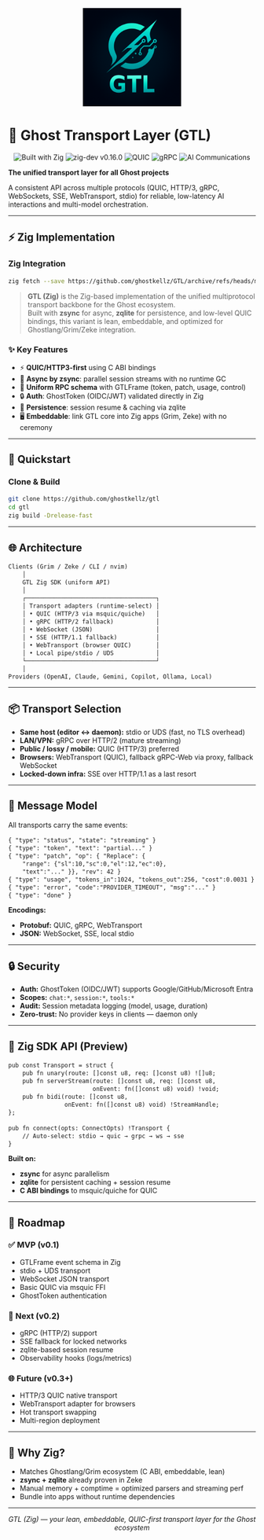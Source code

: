<div align="center">
  <img src="assets/icons/GTL.png" alt="GTL Logo" width="200" />
</div>

# 👻 Ghost Transport Layer (GTL)

<div align="center">

![Built with Zig](https://img.shields.io/badge/Built%20with-Zig-yellow?style=for-the-badge&logo=zig)
![zig-dev v0.16.0](https://img.shields.io/badge/zig--dev-v0.16.0-orange?style=for-the-badge&logo=zig)
![QUIC](https://img.shields.io/badge/QUIC-blue?style=for-the-badge&logo=protocol-buffers)
![gRPC](https://img.shields.io/badge/gRPC-blue?style=for-the-badge&logo=grpc)
![AI Communications](https://img.shields.io/badge/AI%20Communications-blue?style=for-the-badge&logo=openai)

</div>

**The unified transport layer for all Ghost projects**

A consistent API across multiple protocols (QUIC, HTTP/3, gRPC, WebSockets, SSE, WebTransport, stdio) for reliable, low-latency AI interactions and multi-model orchestration.

---

## ⚡ Zig Implementation
### Zig Integration
```bash
zig fetch --save https://github.com/ghostkellz/GTL/archive/refs/heads/main.tar.gz
```

> **GTL (Zig)** is the Zig-based implementation of the unified multiprotocol transport backbone for the Ghost ecosystem.  
> Built with **zsync** for async, **zqlite** for persistence, and low-level QUIC bindings, this variant is lean, embeddable, and optimized for Ghostlang/Grim/Zeke integration.

### ✨ Key Features

- ⚡ **QUIC/HTTP3-first** using C ABI bindings  
- 🧵 **Async by zsync**: parallel session streams with no runtime GC  
- 📡 **Uniform RPC schema** with GTLFrame (token, patch, usage, control)  
- 🔒 **Auth**: GhostToken (OIDC/JWT) validated directly in Zig  
- 💾 **Persistence**: session resume & caching via zqlite  
- 🖥️ **Embeddable**: link GTL core into Zig apps (Grim, Zeke) with no ceremony  

---

## 🚀 Quickstart

### Clone & Build
```bash
git clone https://github.com/ghostkellz/gtl
cd gtl
zig build -Drelease-fast
```

---

## 🌐 Architecture

```
Clients (Grim / Zeke / CLI / nvim)
    │
    GTL Zig SDK (uniform API)
    │
    ┌─────────────────────────────────────┐
    │ Transport adapters (runtime-select) │
    │ • QUIC (HTTP/3 via msquic/quiche)   │
    │ • gRPC (HTTP/2 fallback)            │
    │ • WebSocket (JSON)                  │
    │ • SSE (HTTP/1.1 fallback)           │
    │ • WebTransport (browser QUIC)       │
    │ • Local pipe/stdio / UDS            │
    └─────────────────────────────────────┘
    │
Providers (OpenAI, Claude, Gemini, Copilot, Ollama, Local)
```

---

## 📦 Transport Selection

- **Same host (editor ↔ daemon):** stdio or UDS (fast, no TLS overhead)  
- **LAN/VPN:** gRPC over HTTP/2 (mature streaming)  
- **Public / lossy / mobile:** QUIC (HTTP/3) preferred  
- **Browsers:** WebTransport (QUIC), fallback gRPC-Web via proxy, fallback WebSocket  
- **Locked-down infra:** SSE over HTTP/1.1 as a last resort  

---

## 📡 Message Model

All transports carry the same events:

```jsonc
{ "type": "status", "state": "streaming" }
{ "type": "token", "text": "partial..." }
{ "type": "patch", "op": { "Replace": {
    "range": {"sl":10,"sc":0,"el":12,"ec":0},
    "text":"..." }}, "rev": 42 }
{ "type": "usage", "tokens_in":1024, "tokens_out":256, "cost":0.0031 }
{ "type": "error", "code":"PROVIDER_TIMEOUT", "msg":"..." }
{ "type": "done" }
```

**Encodings:**
- **Protobuf:** QUIC, gRPC, WebTransport
- **JSON:** WebSocket, SSE, local stdio

---

## 🔒 Security

- **Auth:** GhostToken (OIDC/JWT) supports Google/GitHub/Microsoft Entra
- **Scopes:** `chat:*`, `session:*`, `tools:*`
- **Audit:** Session metadata logging (model, usage, duration)
- **Zero-trust:** No provider keys in clients — daemon only

---

## 🧵 Zig SDK API (Preview)

```zig
pub const Transport = struct {
    pub fn unary(route: []const u8, req: []const u8) ![]u8;
    pub fn serverStream(route: []const u8, req: []const u8,
                        onEvent: fn([]const u8) void) !void;
    pub fn bidi(route: []const u8,
                onEvent: fn([]const u8) void) !StreamHandle;
};

pub fn connect(opts: ConnectOpts) !Transport {
    // Auto-select: stdio → quic → grpc → ws → sse
}
```

**Built on:**
- **zsync** for async parallelism
- **zqlite** for persistent caching + session resume  
- **C ABI bindings** to msquic/quiche for QUIC

---

## 🚀 Roadmap

### ✅ MVP (v0.1)
- GTLFrame event schema in Zig
- stdio + UDS transport
- WebSocket JSON transport
- Basic QUIC via msquic FFI
- GhostToken authentication

### 🔄 Next (v0.2)
- gRPC (HTTP/2) support
- SSE fallback for locked networks
- zqlite-based session resume
- Observability hooks (logs/metrics)

### 🌐 Future (v0.3+)
- HTTP/3 QUIC native transport
- WebTransport adapter for browsers
- Hot transport swapping
- Multi-region deployment

---

## 🔑 Why Zig?

- Matches Ghostlang/Grim ecosystem (C ABI, embeddable, lean)
- **zsync + zqlite** already proven in Zeke
- Manual memory + comptime = optimized parsers and streaming perf
- Bundle into apps without runtime dependencies

---

<div align="center">
  <em>GTL (Zig) — your lean, embeddable, QUIC-first transport layer for the Ghost ecosystem</em>
</div>

